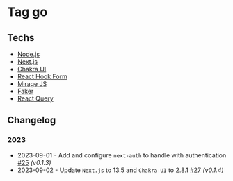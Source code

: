 # Tag go

## Techs

- [Node.js](https://nodejs.org/en/)
- [Next.js](https://nextjs.org/)
- [Chakra UI](https://chakra-ui.com/)
- [React Hook Form](https://react-hook-form.com/)
- [Mirage JS](https://miragejs.com/)
- [Faker](https://www.npmjs.com/package/faker)
- [React Query](https://react-query.tanstack.com/)

## Changelog

### 2023

- 2023-09-01 - Add and configure `next-auth` to handle with authentication [#25](https://github.com/jpcmf/tag-go/pull/25) _(v0.1.3)_
- 2023-09-02 - Update `Next.js` to 13.5 and `Chakra UI` to 2.8.1 [#27](https://github.com/jpcmf/tag-go/pull/27) _(v0.1.4)_
